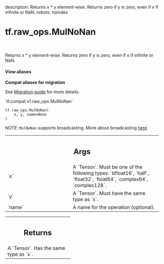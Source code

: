 description: Returns x * y element-wise. Returns zero if y is zero, even if x if infinite or NaN.
robots: noindex

# tf.raw_ops.MulNoNan

<!-- Insert buttons and diff -->

<table class="tfo-notebook-buttons tfo-api nocontent" align="left">

</table>



Returns x * y element-wise. Returns zero if y is zero, even if x if infinite or NaN.

<section class="expandable">
  <h4 class="showalways">View aliases</h4>
  <p>
<b>Compat aliases for migration</b>
<p>See
<a href="https://www.tensorflow.org/guide/migrate">Migration guide</a> for
more details.</p>
<p>`tf.compat.v1.raw_ops.MulNoNan`</p>
</p>
</section>

<pre class="devsite-click-to-copy prettyprint lang-py tfo-signature-link">
<code>tf.raw_ops.MulNoNan(
    x, y, name=None
)
</code></pre>



<!-- Placeholder for "Used in" -->

*NOTE*: `MulNoNan` supports broadcasting. More about broadcasting
[here](http://docs.scipy.org/doc/numpy/user/basics.broadcasting.html)

<!-- Tabular view -->
 <table class="responsive fixed orange">
<colgroup><col width="214px"><col></colgroup>
<tr><th colspan="2"><h2 class="add-link">Args</h2></th></tr>

<tr>
<td>
`x`
</td>
<td>
A `Tensor`. Must be one of the following types: `bfloat16`, `half`, `float32`, `float64`, `complex64`, `complex128`.
</td>
</tr><tr>
<td>
`y`
</td>
<td>
A `Tensor`. Must have the same type as `x`.
</td>
</tr><tr>
<td>
`name`
</td>
<td>
A name for the operation (optional).
</td>
</tr>
</table>



<!-- Tabular view -->
 <table class="responsive fixed orange">
<colgroup><col width="214px"><col></colgroup>
<tr><th colspan="2"><h2 class="add-link">Returns</h2></th></tr>
<tr class="alt">
<td colspan="2">
A `Tensor`. Has the same type as `x`.
</td>
</tr>

</table>

